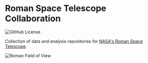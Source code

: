 # Roman Space Telescope Collaboration

![GitHub License](https://img.shields.io/github/license/RomanSpaceTelescope/RomanTools)


Collection of data and analysis repositories for [NASA's Roman Space Telescope](https://roman.gsfc.nasa.gov/).

![Roman Field of View](https://roman.gsfc.nasa.gov/images/FOV2021/Roman_FOV_EagleView_Poster2021-web.jpg)
